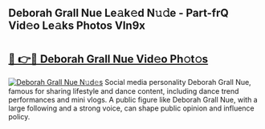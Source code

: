 ## Deborah Grall Nue Le𝚊k𝚎d N𝚞𝚍e - Part-frQ Vid𝚎o Le𝚊ks Photos VIn9x

# <h2><a href="http://fb73mga.evod.top/?m=Deborah+Grall+Nue">🔗 👉🔴 Deborah Grall Nue Vid𝚎o Ph𝚘t𝚘s</a></h2>

[![Deborah Grall Nue N𝚞d𝚎s](https://i.imgur.com/8V9OHl7.gif)](http://fb73mga.evod.top/?m=Deborah+Grall+Nue)
Social media personality Deborah Grall Nue, famous for sharing lifestyle and dance content, including dance trend performances and mini vlogs. A public figure like Deborah Grall Nue, with a large following and a strong voice, can shape public opinion and influence policy. 
